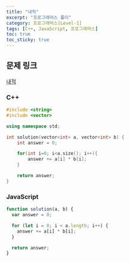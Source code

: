 ```yaml
---
title: "내적"
excerpt: "프로그래머스 풀이"
category: 프로그래머스[Level-1]
tags: [C++, JavaScript, 프로그래머스]
toc: true
toc_sticky: true
---
```


## 문제 링크

[내적](https://programmers.co.kr/learn/courses/30/lessons/70128)

### C++

```cpp
#include <string>
#include <vector>

using namespace std;

int solution(vector<int> a, vector<int> b) {
    int answer = 0;

    for(int i=0; i<a.size(); i++){
        answer += a[i] * b[i];
    }

    return answer;
}
```

### JavaScript

```js
function solution(a, b) {
  var answer = 0;

  for (let i = 0; i < a.length; i++) {
    answer += a[i] * b[i];
  }

  return answer;
}
```
